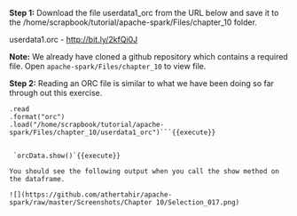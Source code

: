 **Step 1:** Download the file userdata1_orc from the URL below and save it to the /home/scrapbook/tutorial/apache-spark/Files/chapter_10 folder.

userdata1.orc - http://bit.ly/2kfQi0J

**Note:** We already have cloned a github repository which contains a required file. Open `apache-spark/Files/chapter_10` to view file.

**Step 2:** Reading an ORC file is similar to what we have been doing so far through out this exercise.

```val orcData = spark
.read
.format("orc")
.load("/home/scrapbook/tutorial/apache-spark/Files/chapter_10/userdata1_orc")```{{execute}}


 `orcData.show()`{{execute}} 

You should see the following output when you call the show method on the dataframe.

![](https://github.com/athertahir/apache-spark/raw/master/Screenshots/Chapter 10/Selection_017.png)